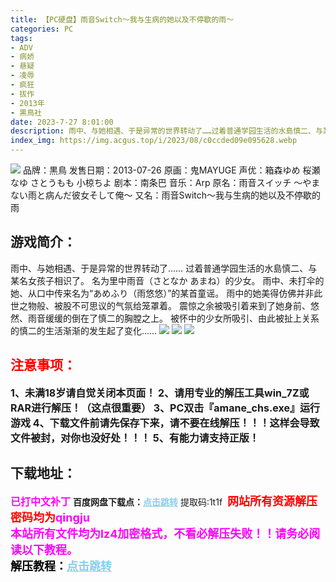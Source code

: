 ```yaml
---
title: 【PC硬盘】雨音Switch～我与生病的她以及不停歇的雨～
categories: PC
tags:
- ADV
- 病娇
- 悬疑
- 凌辱
- 疯狂
- 拔作
- 2013年
- 黒鳥社
date: 2023-7-27 8:01:00
description: 雨中、与她相遇、于是异常的世界转动了……过着普通学园生活的水島慎二、与某名女孩子相识了。名为里中雨音（さとなか あまね）的少女。雨中、未打伞的她、从口中传来名为“あめふり（雨悠悠）”的某首童谣。雨中的她美得仿佛并非此世之物般、被股不可思议的气氛给笼罩着。震惊之余被吸引着来到了她身前、悠然、雨音缓缓的倒在了慎二的胸膛之上。被怀中的少女所吸引、由此被扯上关系的慎二的生活渐渐的发生起了变化……
index_img: https://img.acgus.top/i/2023/08/c0ccded09e095628.webp
---
```

![](https://img.acgus.top/i/2023/08/c0ccded09e095628.webp)
品牌：黒鳥
发售日期：2013-07-26
原画：鬼MAYUGE
声优：箱森ゆめ 桜瀬なゆ さとうもも 小椋ちよ
剧本：南条巴
音乐：Arp
原名：雨音スイッチ ～やまない雨と病んだ彼女そして俺～
又名：雨音Switch～我与生病的她以及不停歇的雨

## 游戏简介：
雨中、与她相遇、于是异常的世界转动了……
过着普通学园生活的水島慎二、与某名女孩子相识了。
名为里中雨音（さとなか あまね）的少女。
雨中、未打伞的她、从口中传来名为“あめふり（雨悠悠）”的某首童谣。
雨中的她美得仿佛并非此世之物般、被股不可思议的气氛给笼罩着。
震惊之余被吸引着来到了她身前、悠然、雨音缓缓的倒在了慎二的胸膛之上。
被怀中的少女所吸引、由此被扯上关系的慎二的生活渐渐的发生起了变化……
![](https://img.acgus.top/i/2023/08/29e5724f04095636.webp)
![](https://img.acgus.top/i/2023/08/9ebdc0d772095633.webp)
![](https://img.acgus.top/i/2023/08/12a55caeb7095631.webp)






## <font color=#FF0000 >注意事项：</font>
<font size=3><b>1、未满18岁请自觉关闭本页面！
2、请用专业的解压工具win_7Z或RAR进行解压！（这点很重要）
3、PC双击『amane_chs.exe』运行游戏
4、下载文件前请先保存下来，请不要在线解压！！！这样会导致文件被封，对你也没好处！！！
5、有能力请支持正版！</b></font>

## 下载地址：
<font color=#FF00FF size=3><b>已打中文补丁</b></font>
<b>百度网盘下载点：</b><a href="https://pan.baidu.com/s/1-H-4OpgcLITksWwjLdMyAw?pwd=1t1f" style="color: #87CEEB;"><b>点击跳转</b></a> 提取码:1t1f
<a style="padding: 0" href="https://post.qingju.org/AD/"><img style="max-width:100%" src="https://img.acgus.top/i/2024/07/478f689b8021d8d499ab43d21acf137a.gif" alt=""></a>
<b><font color=#FF0000 size=4>网站所有资源解压密码均为</b></font><b><font color=#FF00FF size=4>qingju</font><font color=#FF0000 ></font></b><br><b><font color=#FF00FF size=4>本站所有文件均为lz4加密格式，不看必解压失败！！请务必阅读以下教程。</b></font><br><b><font color=#000 size=4>解压教程：</b><a href="https://post.qingju.org/tutorial/000/" style="color: #87CEEB;"><b>点击跳转</b></a>
